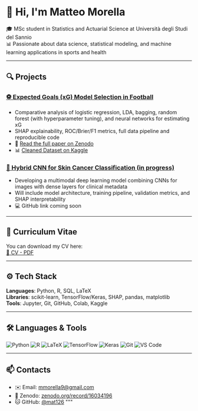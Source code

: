 # 👋 Hi, I'm Matteo Morella

🎓 MSc student in Statistics and Actuarial Science at Università degli Studi del Sannio  
📊 Passionate about data science, statistical modeling, and machine learning applications in sports and health

---

## 🔍 Projects

### [⚽ Expected Goals (xG) Model Selection in Football](https://github.com/mat126/Expected-Goals-xG-model-in-Football)
- Comparative analysis of logistic regression, LDA, bagging, random forest (with hyperparameter tuning), and neural networks for estimating xG
- SHAP explainability, ROC/Brier/F1 metrics, full data pipeline and reproducible code
- 📘 [Read the full paper on Zenodo](https://doi.org/10.5281/zenodo.16034196)
- 📊 [Cleaned Dataset on Kaggle](https://www.kaggle.com/datasets/mat126/shots-dataset-for-footballsoccer)

### [🧬 Hybrid CNN for Skin Cancer Classification (in progress)](https://github.com/mat126/skin-cancer-detection) 
- Developing a multimodal deep learning model combining CNNs for images with dense layers for clinical metadata
- Will include model architecture, training pipeline, validation metrics, and SHAP interpretability
- 💻 GitHub link coming soon

---

## 📄 Curriculum Vitae

You can download my CV here:  
[📄 CV - PDF](https://github.com/mat126/mat126/raw/main/CV_Matteo.pdf)

---

## ⚙️ Tech Stack

**Languages**: Python, R, SQL, LaTeX  
**Libraries**: scikit-learn, TensorFlow/Keras, SHAP, pandas, matplotlib  
**Tools**: Jupyter, Git, GitHub, Colab, Kaggle

---

## 🛠️ Languages & Tools

![Python](https://img.shields.io/badge/Python-3776AB?style=flat-square&logo=python&logoColor=white)
![R](https://img.shields.io/badge/R-276DC3?style=flat-square&logo=r&logoColor=white)
![LaTeX](https://img.shields.io/badge/LaTeX-47A141?style=flat-square&logo=latex&logoColor=white)
![TensorFlow](https://img.shields.io/badge/TensorFlow-FF6F00?style=flat-square&logo=tensorflow&logoColor=white)
![Keras](https://img.shields.io/badge/Keras-D00000?style=flat-square&logo=keras&logoColor=white)
![Git](https://img.shields.io/badge/Git-F05032?style=flat-square&logo=git&logoColor=white)
![VS Code](https://img.shields.io/badge/VS_Code-007ACC?style=flat-square&logo=visual-studio-code&logoColor=white)

---


## 📫 Contacts

- ✉️ Email: mmorella9@gmail.com
- 🧠 Zenodo: [zenodo.org/record/16034196](https://zenodo.org/record/16034196)
- 🐱 GitHub: [@mat126](https://github.com/mat126)
"""
